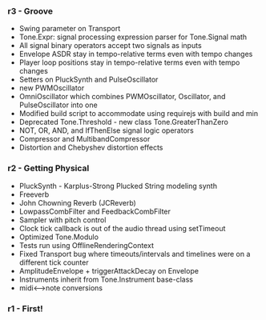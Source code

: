 ### r3 - Groove

* Swing parameter on Transport
* Tone.Expr: signal processing expression parser for Tone.Signal math
* All signal binary operators accept two signals as inputs
* Envelope ASDR stay in tempo-relative terms even with tempo changes
* Player loop positions stay in tempo-relative terms even with tempo changes
* Setters on PluckSynth and PulseOscillator
* new PWMOscillator
* OmniOscillator which combines PWMOscillator, Oscillator, and PulseOscillator into one
* Modified build script to accommodate using requirejs with build and min
* Deprecated Tone.Threshold - new class Tone.GreaterThanZero
* NOT, OR, AND, and IfThenElse signal logic operators
* Compressor and MultibandCompressor
* Distortion and Chebyshev distortion effects


### r2 - Getting Physical

* PluckSynth - Karplus-Strong Plucked String modeling synth
* Freeverb
* John Chowning Reverb (JCReverb)
* LowpassCombFilter and FeedbackCombFilter
* Sampler with pitch control
* Clock tick callback is out of the audio thread using setTimeout
* Optimized Tone.Modulo
* Tests run using OfflineRenderingContext
* Fixed Transport bug where timeouts/intervals and timelines were on a different tick counter
* AmplitudeEnvelope + triggerAttackDecay on Envelope
* Instruments inherit from Tone.Instrument base-class
* midi<-->note conversions


### r1 - First!